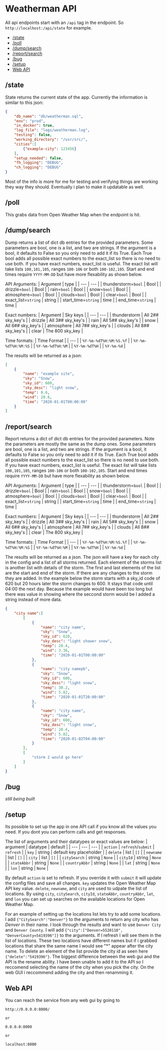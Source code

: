 # Weatherman API

All api endpoints start with an `/api` tag in the endpoint. 
So `http://localhost:/api/state` for example. 

- [/state](#state)
- [/poll](#\/poll)
- [/dump/search](#/dump/search)
- [/report/search](#/report/search)
- [/bug](#/bug)
- [/setup](#/setup)
- [Web API](#web-api)


## /state
State returns the current state of the app. 
Currently the information is similar to this json:
```json
{
    "db_name": "db/weatherman.sql",
    "env": "prod",
    "in_docker": true,
    "log_file": "logs/weatherman.log",
    "testing": false,
    "working_directory": "/usr/src/",
    "cities":[
        {"example-city": 123456}
    ],
    "setup_needed": false,
    "fh_logging": "DEBUG",
    "ch_logging": "DEBUG"
}
```
Most of the info is more for me for testing and verifying things are working they way they should. 
Eventually i plan to make it updatable as well. 

## /poll
This grabs data from Open Weather Map when the endpoint is hit. 

## /dump/search
Dump returns a list of dict db entries for the provided parameters. 
Some parameters are bool, one is a list, and two are strings. 
If the argument is a bool, it defaults to False so you only need to add it if its True. 
Each True bool adds all possible exact numbers to the exact_list so there is no need to use both. 
If you have exact numbers, exact_list is useful. 
The exact list will take lists `100,101,105`, ranges `100-106` or both `100-102,105`. 
Start and end times require `YYYY-MM-DD` but have more flexability as shown below. 

API Arguments:
| Argument              | type  |
| ---                   | ---   |
| thunderstorm=`bool`   | Bool  |
| drizzle=`bool`        | Bool  |
| rain=`bool`           | Bool  |
| snow=`bool`           | Bool  |
| atmosphere=`bool`     | Bool  |
| clouds=`bool`         | Bool  |
| clear=`bool`          | Bool  |
| exact_list=`string`   | string  |
| start_time=`string`   | time  |
| end_time=`string`     | time  |

Exact numbers:
| Argument      | Sky keys |
| ---           | --- |
| thunderstorm  | All 2## sky_key's |
| drizzle       | All 3## sky_key's |
| rain          | All 5## sky_key's |
| snow          | All 6## sky_key's |
| atmosphere    | All 7## sky_key's |
| clouds        | All 8## sky_key's |
| clear         | The 800 sky_key   |

Time formats:
| Time Format               |
| ---                       |
| `%Y-%m-%dT%H:%M:%S.%f`    |
| `%Y-%m-%dT%H:%M:%S`       |
| `%Y-%m-%dT%H:%M`          |
| `%Y-%m-%dT%H`             |
| `%Y-%m-%d`                |

The results will be returned as a json:
```json
[
    {
        "name": "example site", 
        "sky": "Snow", 
        "sky_id": 600, 
        "sky_desc": "light snow", 
        "temp": 8.6, 
        "wind": 20.8, 
        "time": "2020-01-01T00:00:00"
    }
]
```

## /report/search
Report returns a dict of dict db entries for the provided parameters. 
Note the parameters are mostly the same as the dump ones. 
Some parameters are bool, one is a list, and two are strings. 
If the argument is a bool, it defaults to False so you only need to add it if its True. 
Each True bool adds all possible exact numbers to the exact_list so there is no need to use both. 
If you have exact numbers, exact_list is useful. 
The exact list will take lists `100,101,105`, ranges `100-106` or both `100-102,105`. 
Start and end times require `YYYY-MM-DD` but have more flexability as shown below. 

API Arguments:
| Argument              | type  |
| ---                   | ---   |
| thunderstorm=`bool`   | Bool  |
| drizzle=`bool`        | Bool  |
| rain=`bool`           | Bool  |
| snow=`bool`           | Bool  |
| atmosphere=`bool`     | Bool  |
| clouds=`bool`         | Bool  |
| clear=`bool`          | Bool  |
| exact_list=`string`   | string  |
| start_time=`string`   | time  |
| end_time=`string`     | time  |

Exact numbers:
| Argument      | Sky keys |
| ---           | --- |
| thunderstorm  | All 2## sky_key's |
| drizzle       | All 3## sky_key's |
| rain          | All 5## sky_key's |
| snow          | All 6## sky_key's |
| atmosphere    | All 7## sky_key's |
| clouds        | All 8## sky_key's |
| clear         | The 800 sky_key   |

Time formats:
| Time Format               |
| ---                       |
| `%Y-%m-%dT%H:%M:%S.%f`    |
| `%Y-%m-%dT%H:%M:%S`       |
| `%Y-%m-%dT%H:%M`          |
| `%Y-%m-%dT%H`             |
| `%Y-%m-%d`                |

The results will be returned as a json. 
The json will have a key for each city in the config and a list of all storms returned. 
Each element of the storms list is another list with details of the storm. 
The first and last elements of the list are the start and end of the storm. 
If there are any changes to the storm they are added. 
In the example below the storm starts with a sky_id code of 620 but 20 hours later the storm changes to 600. 
It stays that code until 04:00 the next day. 
Because the example would have been too long but there was value in showing where the seccond storm would be I added a string instead of more data. 

```json
{
    "city name":[
        [
            {
                "name": "city name", 
                "sky": "Snow", 
                "sky_id": 620, 
                "sky_desc": "light shower snow", 
                "temp": 28.4, 
                "wind": 3.36, 
                "time": "2020-01-01T00:00:00"
            },
            {
                "name": "city namepb", 
                "sky": "Snow", 
                "sky_id": 600, 
                "sky_desc": "light snow", 
                "temp": 30.2, 
                "wind": 5.82, 
                "time": "2020-01-01T20:00:00"
            },
            {
                "name": "city name", 
                "sky": "Snow", 
                "sky_id": 600, 
                "sky_desc": "light snow", 
                "temp": 28.4, 
                "wind": 5.82, 
                "time": "2020-01-02T04:00:00"
            }
        ],
        [
            "storm 2 would go here"
        ]
    ]
}
```

## /bug
_still being built_

## /setup
Its possible to set up the app in one API call if you know all the values you need. 
If you dont you can perform calls and get responses. 

The list of arguments and their datatypes or exact values are below:
| argument      | datatype              | default                   |
| ---           | ---                   | ---                       |
| `action`      | `refresh`/`submit`    | `refresh`                 |
| `key`         | string                | default key placeholder   |
| `delete`      | list                  | `[]`                      |
| `newname`     | list                  | `[]`                      |
| `city`        | list                  | `[]`                      |
| `citySearch`  | string                | `None`                    |
| `cityId`      | string                | `None`                    |
| `stateAbbr`   | string                | `None`                    |
| `countryAbbr` | string                | `None`                    |
| `lat`         | string                | `None`                    |
| `lon`         | string                | `None`                    |

By default `action` is set to refresh. 
If you override it with `submit` it will update the config files and save all changes. 
`key` updates the Open Weather Map API key value. 
`delete`, `newname`, and `city` are used to udpate the list of locations. 
By using `city`, `citySearch`, `cityId`, `stateAbbr`, `countryAbbr`, `lat`, and `lon` you can set up searches on the available locations for Open Weather Map. 

For an example of setting up the locations list lets try to add some locations. 
I add `{"CitySearch":"Denver"}` to the arguments to return any city who has _Denver_ in their name. 
I look through the results and want to use `Denver City` and `Denver County`. 
I will add `{"city":["Denver=5520110", "DenverCounty=5419396"]}` to the arguments. 
If I refresh I will see them in the list of locations. 
These two locations have different names but if i grabbed locations that share the same name I would see "*" appear after the city name. 
To delete an element of the list provide the city id as seen here `{"delete":"5419396"}`. 
The biggest difference between the web gui and the API is the rename ability. 
I have been unable to add it to the API so I reccomend selecting the name of the city when you pick the city. 
On the web GUI i reccommend adding the city and then renamming it. 


## Web API


You can reach the service from any web gui by going to 

```http
http://0.0.0.0:8000/

or

0.0.0.0:8000

or

localhost:8000
```
